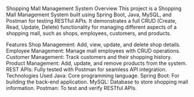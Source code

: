 Shopping Mall Management System
Overview
This project is a Shopping Mall Management System built using Spring Boot, Java, MySQL, and Postman for testing RESTful APIs. It demonstrates a full CRUD (Create, Read, Update, Delete) functionality for managing different aspects of a shopping mall, such as shops, employees, customers, and products.

Features
Shop Management: Add, view, update, and delete shop details.
Employee Management: Manage mall employees with CRUD operations.
Customer Management: Track customers and their shopping history.
Product Management: Add, update, and remove products from the system.
REST APIs: Fully tested with Postman for seamless API integration.
Technologies Used
Java: Core programming language.
Spring Boot: For building the back-end application.
MySQL: Database to store shopping mall information.
Postman: To test and verify RESTful APIs.
